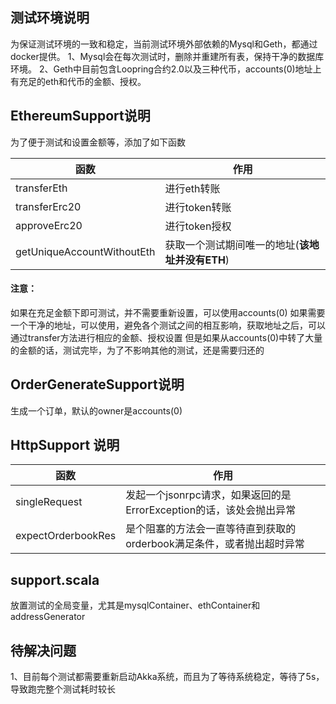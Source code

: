 ## 测试环境说明

为保证测试环境的一致和稳定，当前测试环境外部依赖的Mysql和Geth，都通过docker提供。
1、Mysql会在每次测试时，删除并重建所有表，保持干净的数据库环境。
2、Geth中目前包含Loopring合约2.0以及三种代币，accounts(0)地址上有充足的eth和代币的金额、授权。

## EthereumSupport说明
为了便于测试和设置金额等，添加了如下函数

| 函数 | 作用 |
| ------ | ------ | 
| transferEth | 进行eth转账 |
| transferErc20 | 进行token转账 |
| approveErc20 | 进行token授权 |
| getUniqueAccountWithoutEth | 获取一个测试期间唯一的地址(**该地址并没有ETH**) |

#### 注意：
如果在充足金额下即可测试，并不需要重新设置，可以使用accounts(0)
如果需要一个干净的地址，可以使用，避免各个测试之间的相互影响，获取地址之后，可以通过transfer方法进行相应的金额、授权设置
但是如果从accounts(0)中转了大量的金额的话，测试完毕，为了不影响其他的测试，还是需要归还的


## OrderGenerateSupport说明
生成一个订单，默认的owner是accounts(0)

## HttpSupport 说明

| 函数 | 作用 |
| ------ | ------ | 
| singleRequest | 发起一个jsonrpc请求，如果返回的是ErrorException的话，该处会抛出异常 |
| expectOrderbookRes | 是个阻塞的方法会一直等待直到获取的orderbook满足条件，或者抛出超时异常 |

## support.scala
放置测试的全局变量，尤其是mysqlContainer、ethContainer和addressGenerator

## 待解决问题
1、目前每个测试都需要重新启动Akka系统，而且为了等待系统稳定，等待了5s，导致跑完整个测试耗时较长



